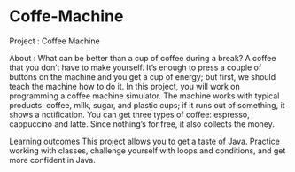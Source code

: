 # Coffe-Machine
Project : Coffee Machine

About :
What can be better than a cup of coffee during a break? 
A coffee that you don’t have to make yourself. 
It’s enough to press a couple of buttons on the machine and you get a cup of energy; 
but first, we should teach the machine how to do it. In this project, you will work on programming a coffee machine simulator. 
The machine works with typical products: coffee, milk, sugar, and plastic cups; 
if it runs out of something, it shows a notification. You can get three types of coffee: espresso, cappuccino and latte. 
Since nothing’s for free, it also collects the money.

Learning outcomes
This project allows you to get a taste of Java. Practice working with classes, challenge yourself with loops and conditions, and get more confident in Java.
